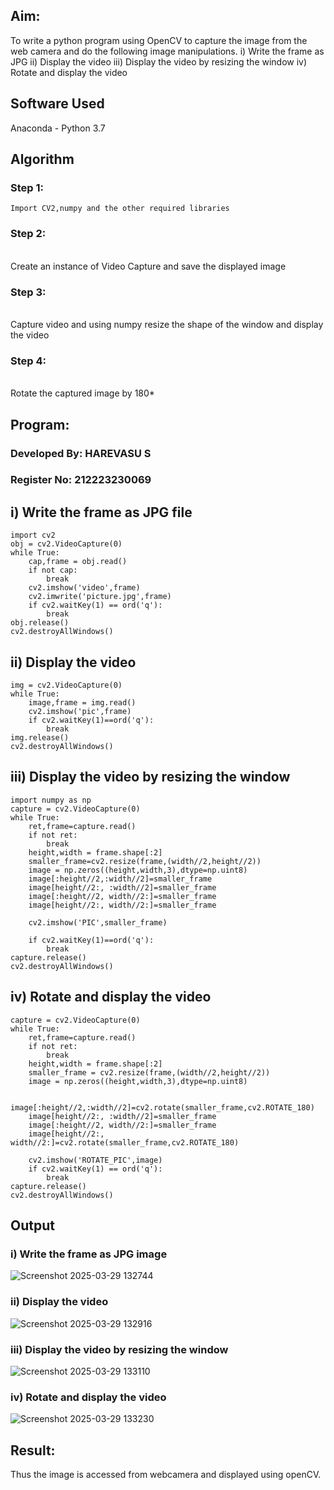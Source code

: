 ## Aim:
 
To write a python program using OpenCV to capture the image from the web camera and do the following image manipulations.
i) Write the frame as JPG 
ii) Display the video 
iii) Display the video by resizing the window
iv) Rotate and display the video

## Software Used
Anaconda - Python 3.7
## Algorithm
### Step 1:
```
Import CV2,numpy and the other required libraries
```

### Step 2:
<br>Create an instance of Video Capture and save the displayed image</br>

### Step 3:
<br>Capture video and using numpy resize the shape of the window and display the video</br>
### Step 4:
<br>Rotate the captured image by 180*</br>

## Program:

### Developed By: HAREVASU S
### Register No: 212223230069

## i) Write the frame as JPG file
```
import cv2
obj = cv2.VideoCapture(0)
while True:
    cap,frame = obj.read()
    if not cap:
        break
    cv2.imshow('video',frame)
    cv2.imwrite('picture.jpg',frame)
    if cv2.waitKey(1) == ord('q'):
        break
obj.release()
cv2.destroyAllWindows()
```
## ii) Display the video
```
img = cv2.VideoCapture(0)
while True:
    image,frame = img.read()
    cv2.imshow('pic',frame) 
    if cv2.waitKey(1)==ord('q'):
        break
img.release()
cv2.destroyAllWindows()
```
## iii) Display the video by resizing the window
```
import numpy as np
capture = cv2.VideoCapture(0)
while True:
    ret,frame=capture.read()
    if not ret:
        break
    height,width = frame.shape[:2]
    smaller_frame=cv2.resize(frame,(width//2,height//2))
    image = np.zeros((height,width,3),dtype=np.uint8)
    image[:height//2,:width//2]=smaller_frame
    image[height//2:, :width//2]=smaller_frame
    image[:height//2, width//2:]=smaller_frame
    image[height//2:, width//2:]=smaller_frame

    cv2.imshow('PIC',smaller_frame)
    
    if cv2.waitKey(1)==ord('q'):
        break
capture.release()
cv2.destroyAllWindows()
```
## iv) Rotate and display the video
```
capture = cv2.VideoCapture(0)
while True:
    ret,frame=capture.read()
    if not ret:
        break
    height,width = frame.shape[:2]
    smaller_frame = cv2.resize(frame,(width//2,height//2))
    image = np.zeros((height,width,3),dtype=np.uint8)

    image[:height//2,:width//2]=cv2.rotate(smaller_frame,cv2.ROTATE_180)
    image[height//2:, :width//2]=smaller_frame
    image[:height//2, width//2:]=smaller_frame
    image[height//2:, width//2:]=cv2.rotate(smaller_frame,cv2.ROTATE_180)
    
    cv2.imshow('ROTATE_PIC',image)
    if cv2.waitKey(1) == ord('q'):
        break
capture.release()
cv2.destroyAllWindows()
```





## Output

### i) Write the frame as JPG image
![Screenshot 2025-03-29 132744](https://github.com/user-attachments/assets/84c32003-9383-4464-995d-a19a5dce357f)


### ii) Display the video
![Screenshot 2025-03-29 132916](https://github.com/user-attachments/assets/317c1940-940f-4734-adb7-e428c604d5bd)

### iii) Display the video by resizing the window
![Screenshot 2025-03-29 133110](https://github.com/user-attachments/assets/9b4bcdf6-165c-471b-9615-b9376f6d5bc9)



### iv) Rotate and display the video
![Screenshot 2025-03-29 133230](https://github.com/user-attachments/assets/db1b65b6-8657-44d1-9bd4-c3b170d8e8f1)





## Result:
Thus the image is accessed from webcamera and displayed using openCV.
